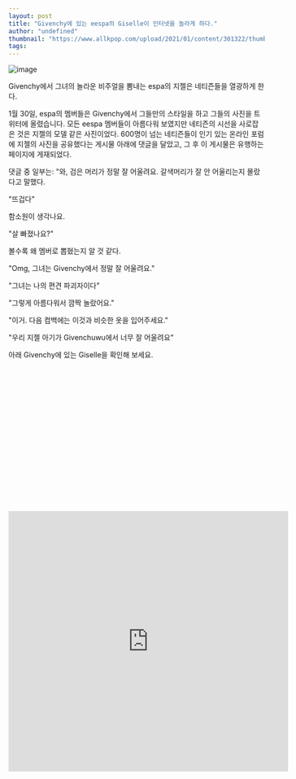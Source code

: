 ```yaml
---
layout: post
title: "Givenchy에 있는 eespa의 Giselle이 인터넷을 놀라게 하다."
author: "undefined"
thumbnail: "https://www.allkpop.com/upload/2021/01/content/301322/thumb/1612030959-es-jh8ou4aes-76.jpg"
tags: 
---
```



![image](https://www.allkpop.com/upload/2021/01/content/301322/1612030959-es-jh8ou4aes-76.jpg)

Givenchy에서 그녀의 놀라운 비주얼을 뽐내는 espa의 지젤은 네티즌들을 열광하게 한다.

1월 30일, espa의 멤버들은 Givenchy에서 그들만의 스타일을 하고 그들의 사진을 트위터에 올렸습니다. 모든 eespa 멤버들이 아름다워 보였지만 네티즌의 시선을 사로잡은 것은 지젤의 모델 같은 사진이었다. 600명이 넘는 네티즌들이 인기 있는 온라인 포럼에 지젤의 사진을 공유했다는 게시물 아래에 댓글을 달았고, 그 후 이 게시물은 유행하는 페이지에 게재되었다.

댓글 중 일부는: "와, 검은 머리가 정말 잘 어울려요. 갈색머리가 잘 안 어울리는지 몰랐다고 말했다.

"뜨겁다"

함소원이 생각나요.

"살 빠졌나요?"

볼수록 왜 멤버로 뽑혔는지 알 것 같다.

"Omg, 그녀는 Givenchy에서 정말 잘 어울려요."

"그녀는 나의 편견 파괴자이다"

"그렇게 아름다워서 깜짝 놀랐어요."

"이거. 다음 컴백에는 이것과 비슷한 옷을 입어주세요."

"우리 지젤 아기가 Givenchuwu에서 너무 잘 어울려요"

아래 Givenchy에 있는 Giselle을 확인해 보세요.


<div class="video_wrapper" style="padding-top: 56.25%;">
    <iframe id="twitter-widget-0" scrolling="no" frameborder="0" allowtransparency="true" allowfullscreen="true" class="" style="position: static; visibility: visible; width: 550px; height: 512px; display: block; flex-grow: 1;" title="Twitter Tweet" src="https://platform.twitter.com/embed/index.html?creatorScreenName=allkpop&amp;dnt=false&amp;embedId=twitter-widget-0&amp;frame=false&amp;hideCard=false&amp;hideThread=false&amp;id=1355481379593547785&amp;lang=en&amp;origin=https%3A%2F%2Fwww.allkpop.com%2Farticle%2F2021%2F01%2Faespas-giselle-in-givenchy-stuns-the-internet&amp;siteScreenName=allkpop&amp;theme=light&amp;widgetsVersion=ed20a2b%3A1601588405575&amp;width=550px" data-tweet-id="1355481379593547785"></iframe>
</div>

